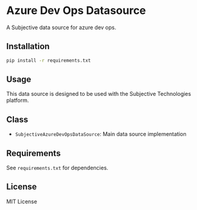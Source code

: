 # Azure Dev Ops Datasource

A Subjective data source for azure dev ops.

## Installation

```bash
pip install -r requirements.txt
```

## Usage

This data source is designed to be used with the Subjective Technologies platform.

## Class

- `SubjectiveAzureDevOpsDataSource`: Main data source implementation

## Requirements

See `requirements.txt` for dependencies.

## License

MIT License
